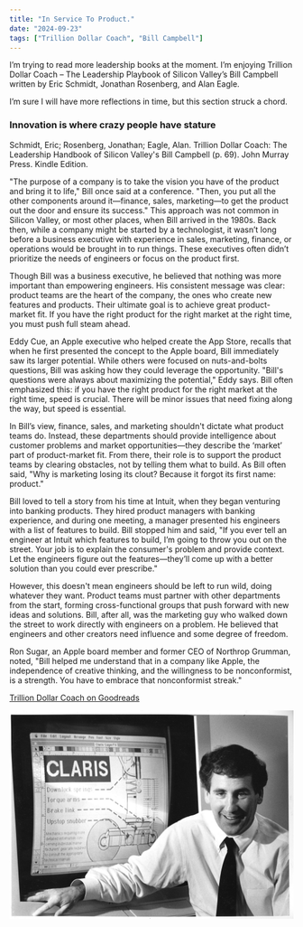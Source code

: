 ```yaml
---
title: "In Service To Product."
date: "2024-09-23"
tags: ["Trillion Dollar Coach", "Bill Campbell"]
---
```


I’m trying to read more leadership books at the moment. I’m enjoying Trillion Dollar Coach – The Leadership Playbook of Silicon Valley’s Bill Campbell written by Eric Schmidt, Jonathan Rosenberg, and Alan Eagle.

I’m sure I will have more reflections in time, but this section struck a chord.

### Innovation is where crazy people have stature

Schmidt, Eric; Rosenberg, Jonathan; Eagle, Alan. Trillion Dollar Coach: The Leadership Handbook of Silicon Valley's Bill Campbell (p. 69). John Murray Press. Kindle Edition.

"The purpose of a company is to take the vision you have of the product and bring it to life," Bill once said at a conference. "Then, you put all the other components around it—finance, sales, marketing—to get the product out the door and ensure its success." This approach was not common in Silicon Valley, or most other places, when Bill arrived in the 1980s. Back then, while a company might be started by a technologist, it wasn’t long before a business executive with experience in sales, marketing, finance, or operations would be brought in to run things. These executives often didn’t prioritize the needs of engineers or focus on the product first.

Though Bill was a business executive, he believed that nothing was more important than empowering engineers. His consistent message was clear: product teams are the heart of the company, the ones who create new features and products. Their ultimate goal is to achieve great product-market fit. If you have the right product for the right market at the right time, you must push full steam ahead.

Eddy Cue, an Apple executive who helped create the App Store, recalls that when he first presented the concept to the Apple board, Bill immediately saw its larger potential. While others were focused on nuts-and-bolts questions, Bill was asking how they could leverage the opportunity. "Bill's questions were always about maximizing the potential," Eddy says. Bill often emphasized this: if you have the right product for the right market at the right time, speed is crucial. There will be minor issues that need fixing along the way, but speed is essential.

In Bill’s view, finance, sales, and marketing shouldn't dictate what product teams do. Instead, these departments should provide intelligence about customer problems and market opportunities—they describe the ‘market’ part of product-market fit. From there, their role is to support the product teams by clearing obstacles, not by telling them what to build. As Bill often said, "Why is marketing losing its clout? Because it forgot its first name: product."

Bill loved to tell a story from his time at Intuit, when they began venturing into banking products. They hired product managers with banking experience, and during one meeting, a manager presented his engineers with a list of features to build. Bill stopped him and said, "If you ever tell an engineer at Intuit which features to build, I’m going to throw you out on the street. Your job is to explain the consumer's problem and provide context. Let the engineers figure out the features—they’ll come up with a better solution than you could ever prescribe."

However, this doesn't mean engineers should be left to run wild, doing whatever they want. Product teams must partner with other departments from the start, forming cross-functional groups that push forward with new ideas and solutions. Bill, after all, was the marketing guy who walked down the street to work directly with engineers on a problem. He believed that engineers and other creators need influence and some degree of freedom.

Ron Sugar, an Apple board member and former CEO of Northrop Grumman, noted, "Bill helped me understand that in a company like Apple, the independence of creative thinking, and the willingness to be nonconformist, is a strength. You have to embrace that nonconformist streak."

[Trillion Dollar Coach on Goodreads](https://www.goodreads.com/book/show/42118073-trillion-dollar-coach)

![The Coach](note_images/coachBillCampbell.jpg)
